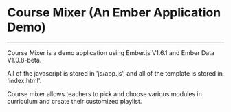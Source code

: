 <!DOCTYPE html>
<html>
<head>
  <meta charset="utf-8">
  <title>Course Mixer Read Me</title>
  <link rel="stylesheet" href="css/normalize.css">
  <link rel="stylesheet" href="css/style.css">
  <link href="http://netdna.bootstrapcdn.com/twitter-bootstrap/2.3.2/css/bootstrap-combined.min.css" rel="stylesheet">
</head>
<body>
	<h1>Course Mixer (An Ember Application Demo)</h1>
	<hr>
	<p> Course Mixer is a demo application using Ember.js V1.6.1 and Ember Data V1.0.8-beta.</p>
	<p> All of the javascript is stored in 'js/app.js', and all of the template is stored in 'index.html'.</p>
	<p> Course mixer allows teachers to pick and choose various modules in curriculum and create their customized playlist.</p>
</body>
</html>
